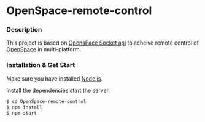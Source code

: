 # OpenSpace-remote-control

### Description
This project is based on  [OpensPace Socket api](https://gist.github.com/emiax/b7a8f9058eb871bc033079e00c13e3b1) to acheive remote control of [OpenSpace](https://www.openspaceproject.com/) in multi-platform.

### Installation & Get Start

Make sure you have installed [Node.js](https://nodejs.org/).

Install the dependencies start the server.

```sh
$ cd OpenSpace-remote-control
$ npm install
$ npm start
```
